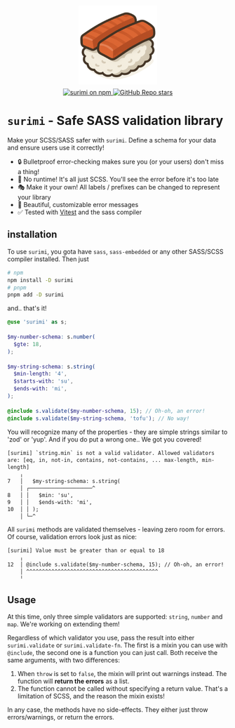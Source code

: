<p align="center">
  <a href="https://github.com/janis-me/surimi" target="_blank" rel="noopener noreferrer">
    <img width="180" src="./surimi.png" alt="Surimi logo">
  </a>
</p>
<p align="center" style="margin-top: -8px">
  <a href="https://npmjs.com/package/surimi">
    <img alt="surimi on npm" src="https://img.shields.io/npm/v/surimi?label=surimi%20on%20npm%20&labelColor=orange&color=grey">
  </a>
  <a href="https://github.com/janis-me/surimi">
    <img alt="GitHub Repo stars" src="https://img.shields.io/github/stars/janis-me/surimi?style=flat">
  </a>
</p>

# `surimi` - Safe SASS validation library

Make your SCSS/SASS safer with `surimi`. Define a schema for your data and ensure users use it correctly!

- 🔒 Bulletproof error-checking makes sure you (or your users) don't miss a thing!
- 🚀 No runtime! It's all just SCSS. You'll see the error before it's too late
- 🎭 Make it your own! All labels / prefixes can be changed to represent your library
- 🌈 Beautiful, customizable error messages
- ✅ Tested with [Vitest](https://vitest.dev) and the sass compiler

## installation

To use `surimi`, you gota have `sass`, `sass-embedded` or any other SASS/SCSS compiler installed. Then just

```bash
# npm
npm install -D surimi
# pnpm
pnpm add -D surimi
```

and.. that's it!

```scss
@use 'surimi' as s;

$my-number-schema: s.number(
  $gte: 18,
);

$my-string-schema: s.string(
  $min-length: '4',
  $starts-with: 'su',
  $ends-with: 'mi',
);

@include s.validate($my-number-schema, 15); // Oh-oh, an error!
@include s.validate($my-string-schema, 'tofu'); // No way!
```

You will recognize many of the properties - they are simple strings similar to 'zod' or 'yup'. And if you do put a wrong one.. We got you covered!

```
[surimi] `string.min` is not a valid validator. Allowed validators are: [eq, in, not-in, contains, not-contains, ... max-length, min-length]
    ╷
7   │   $my-string-schema: s.string(
    │ ┌────────────────────^
8   │ │   $min: 'su',
9   │ │   $ends-with: 'mi',
10  │ │ );
    │ └─^
```

All `surimi` methods are validated themselves - leaving zero room for errors. Of course, validation errors look just as nice:

```
[surimi] Value must be greater than or equal to 18
    ╷
12  │ @include s.validate($my-number-schema, 15); // Oh-oh, an error!
    │ ^^^^^^^^^^^^^^^^^^^^^^^^^^^^^^^^^^^^^^^^^^
    ╵
```

## Usage

At this time, only three simple validators are supported: `string`, `number` and `map`. We're working on extending them!

Regardless of which validator you use, pass the result into either `surimi.validate` or `surimi.validate-fn`. The first is a mixin you can use with `@include`, the second one is a function you can just call. Both receive the same arguments, with two differences:

1. When `throw` is set to `false`, the mixin will print out warnings instead. The function will **return the errors** as a list.
2. The function cannot be called without specifying a return value. That's a limitation of SCSS, and the reason the mixin exists!

In any case, the methods have no side-effects. They either just throw errors/warnings, or return the errors.
